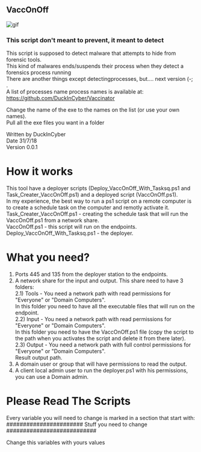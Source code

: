 ## VaccOnOff

![gif](https://media.giphy.com/media/ncve7z4oPPURO/source.gif)

### This script don't meant to prevent, it meant to detect

This script is supposed to detect malware that attempts to hide from forensic tools.  
This kind of malwares ends/suspends their process when they detect a forensics process running  
There are another things except detectingprocesses, but.... next version (-; .  
A list of processes name process names is available at: https://github.com/DuckInCyber/Vaccinator  

Change the name of the exe to the names on the list (or use your own names).  
Pull all the exe files you want in a folder  

Written by DuckInCyber  
Date 31/7/18  
Version 0.0.1  

# How it works
This tool have a deployer scripts (Deploy_VaccOnOff_With_Tasksq.ps1 and Task_Creater_VaccOnOff.ps1) and a deployed script (VaccOnOff.ps1).  
In my experience, the best way to run a ps1 script on a remote computer is to create a schedule task on the computer and remotly activate it.  
Task_Creater_VaccOnOff.ps1 - creating the schedule task that will run the VaccOnOff.ps1 from a network share.  
VaccOnOff.ps1 - this script will run on the endpoints. 
Deploy_VaccOnOff_With_Tasksq.ps1 - the deployer.

# What you need?
1) Ports 445 and 135 from the deployer station to the endpoints.
2) A network share for the input and output. This share need to have 3 folders:  
2.1) Tools - You need a network path with read permissions for "Everyone" or "Domain Computers".  
        In this folder you need to have all the executable files that will run on the endpoint.  
2.2) Input - You need a network path with read permissions for "Everyone" or "Domain Computers".  
        In this folder you need to have the VaccOnOff.ps1 file (copy the script to the path when you activates the script and delete it from there later).  
2.3) Output - You need a network path with full control permissions for "Everyone" or "Domain Computers".  
        Result output path.
3) A domain user or group that will have permissions to read the output.
4) A client local admin user to run the deployer.ps1 with his permissions, you can use a Domain admin.

# Please Read The Scripts
Every variable you will need to change is marked in a section that start with:  
####################### Stuff you need to change ###########################

Change this variables with yours values

